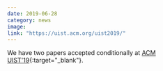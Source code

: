 ```yaml
---
date: 2019-06-28
category: news
image: 
link: "https://uist.acm.org/uist2019/"
---
```


We have two papers accepted conditionally at [ACM UIST'19](https://uist.acm.org/uist2019/){:target="_blank"}.

